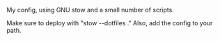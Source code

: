 My config, using GNU stow and a small number of scripts.

Make sure to deploy with "stow --dotfiles ."
Also, add the config to your path.
